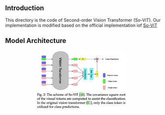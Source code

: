 ## Introduction

This directory is the code of Second-order Vision Transformer (So-ViT). Our implementation is modified based on the official implementation iof [So-ViT](https://github.com/jiangtaoxie/SoT)

## Model Architecture

<div align=center><img src="So_ViT.png" width="60%"/></div>
